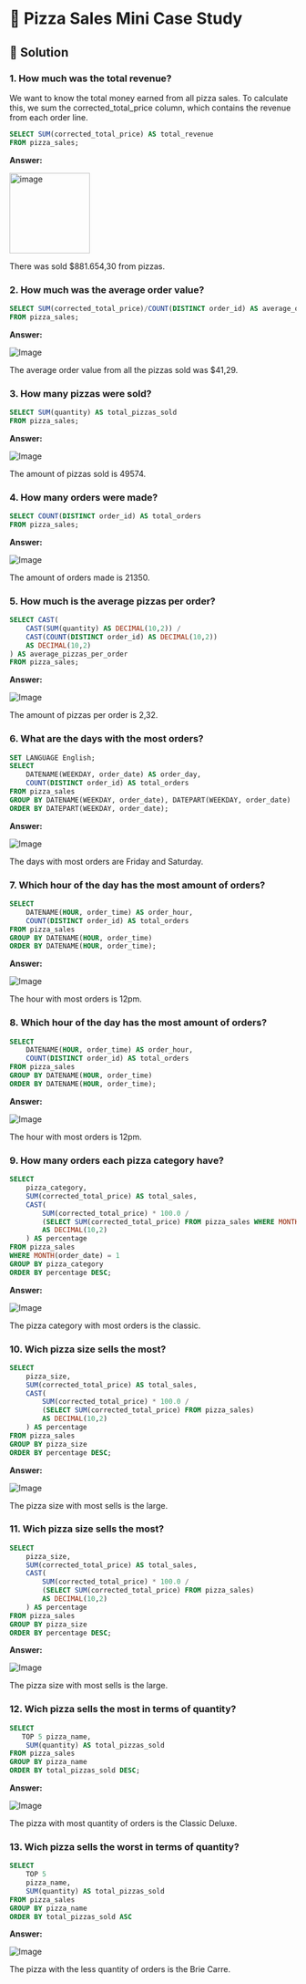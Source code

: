 # 🍕 Pizza Sales Mini Case Study

## 📌 Solution

### 1. How much was the total revenue?
We want to know the total money earned from all pizza sales. To calculate this, we sum the corrected_total_price column, which contains the revenue from each order line.
````sql
SELECT SUM(corrected_total_price) AS total_revenue 
FROM pizza_sales;
````
**Answer:**

<img width="141" alt="image" src="https://github.com/user-attachments/assets/7a131112-3f5d-4761-a420-9dea3fd37283">

There was sold $881.654,30 from pizzas.
### 2. How much was the average order value?

````sql
SELECT SUM(corrected_total_price)/COUNT(DISTINCT order_id) AS average_order_value 
FROM pizza_sales;
````
**Answer:**

![Image](https://github.com/user-attachments/assets/122c74c0-da5e-4e46-bfd5-3c7e70833e33)

The average order value from all the pizzas sold was $41,29.
### 3. How many pizzas were sold?

````sql
SELECT SUM(quantity) AS total_pizzas_sold 
FROM pizza_sales;
````
**Answer:**

![Image](https://github.com/user-attachments/assets/443f2ba8-c1b1-4549-a6b3-4cbc989eb8c8)

The amount of pizzas sold is 49574.

### 4. How many orders were made?

````sql
SELECT COUNT(DISTINCT order_id) AS total_orders 
FROM pizza_sales;
````
**Answer:**

![Image](https://github.com/user-attachments/assets/cee7a761-89ea-4a96-add5-fe7c6142655d)

The amount of orders made is 21350.

### 5. How much is the average pizzas per order?

````sql
SELECT CAST(
    CAST(SUM(quantity) AS DECIMAL(10,2)) /
    CAST(COUNT(DISTINCT order_id) AS DECIMAL(10,2)) 
    AS DECIMAL(10,2)
) AS average_pizzas_per_order 
FROM pizza_sales;
````
**Answer:**

![Image](https://github.com/user-attachments/assets/5d08456d-13a9-4689-9f0e-ef499ec7c966)

The amount of pizzas per order is 2,32.

### 6. What are the days with the most orders?

````sql
SET LANGUAGE English;
SELECT 
    DATENAME(WEEKDAY, order_date) AS order_day,
    COUNT(DISTINCT order_id) AS total_orders
FROM pizza_sales
GROUP BY DATENAME(WEEKDAY, order_date), DATEPART(WEEKDAY, order_date)
ORDER BY DATEPART(WEEKDAY, order_date);
````
**Answer:**

![Image](https://github.com/user-attachments/assets/be1e81e2-74b6-4b65-8bcb-d64da578a90e)

The days with most orders are Friday and Saturday.

### 7. Which hour of the day has the most amount of orders?

````sql
SELECT 
    DATENAME(HOUR, order_time) AS order_hour, 
    COUNT(DISTINCT order_id) AS total_orders
FROM pizza_sales
GROUP BY DATENAME(HOUR, order_time)
ORDER BY DATENAME(HOUR, order_time);
````
**Answer:**

![Image](https://github.com/user-attachments/assets/37a0a939-9c71-4ca5-9cc5-2704a9de0f44)

The hour with most orders is 12pm.

### 8. Which hour of the day has the most amount of orders?

````sql
SELECT 
    DATENAME(HOUR, order_time) AS order_hour, 
    COUNT(DISTINCT order_id) AS total_orders
FROM pizza_sales
GROUP BY DATENAME(HOUR, order_time)
ORDER BY DATENAME(HOUR, order_time);
````
**Answer:**

![Image](https://github.com/user-attachments/assets/37a0a939-9c71-4ca5-9cc5-2704a9de0f44)

The hour with most orders is 12pm.

### 9. How many orders each pizza category have?

````sql
SELECT 
    pizza_category, 
    SUM(corrected_total_price) AS total_sales, 
    CAST(
        SUM(corrected_total_price) * 100.0 /
        (SELECT SUM(corrected_total_price) FROM pizza_sales WHERE MONTH(order_date) = 1) 
        AS DECIMAL(10,2)
    ) AS percentage
FROM pizza_sales
WHERE MONTH(order_date) = 1
GROUP BY pizza_category
ORDER BY percentage DESC;
````
**Answer:**

![Image](https://github.com/user-attachments/assets/968b4b68-988d-46f9-97b4-b8282004db43)

The pizza category with most orders is the classic.

### 10. Wich pizza size sells the most?

````sql
SELECT 
    pizza_size, 
    SUM(corrected_total_price) AS total_sales, 
    CAST(
        SUM(corrected_total_price) * 100.0 /
        (SELECT SUM(corrected_total_price) FROM pizza_sales) 
        AS DECIMAL(10,2)
    ) AS percentage
FROM pizza_sales
GROUP BY pizza_size
ORDER BY percentage DESC;
````
**Answer:**

![Image](https://github.com/user-attachments/assets/544218bf-3e5d-4d10-b59a-46dfcd2c1be2)

The pizza size with most sells is the large.

### 11. Wich pizza size sells the most?

````sql
SELECT 
    pizza_size, 
    SUM(corrected_total_price) AS total_sales, 
    CAST(
        SUM(corrected_total_price) * 100.0 /
        (SELECT SUM(corrected_total_price) FROM pizza_sales) 
        AS DECIMAL(10,2)
    ) AS percentage
FROM pizza_sales
GROUP BY pizza_size
ORDER BY percentage DESC;
````
**Answer:**

![Image](https://github.com/user-attachments/assets/544218bf-3e5d-4d10-b59a-46dfcd2c1be2)

The pizza size with most sells is the large.

### 12. Wich pizza sells the most in terms of quantity?

````sql
SELECT 
   TOP 5 pizza_name, 
    SUM(quantity) AS total_pizzas_sold
FROM pizza_sales
GROUP BY pizza_name
ORDER BY total_pizzas_sold DESC;
````
**Answer:**

![Image](https://github.com/user-attachments/assets/f15583d1-0a28-4778-8949-a8daac571783)

The pizza with most quantity of orders is the Classic Deluxe.

### 13. Wich pizza sells the worst in terms of quantity?

````sql
SELECT 
    TOP 5 
    pizza_name, 
    SUM(quantity) AS total_pizzas_sold
FROM pizza_sales
GROUP BY pizza_name
ORDER BY total_pizzas_sold ASC
````
**Answer:**

![Image](https://github.com/user-attachments/assets/1fa8e817-5443-43e2-b7e4-0bc9cc8c58bf)

The pizza with the less quantity of orders is the Brie Carre.




